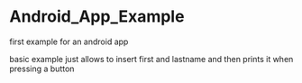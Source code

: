 # Android_App_Example
first example for an android app 

basic example just allows to insert first and lastname
and then prints it when pressing a button
